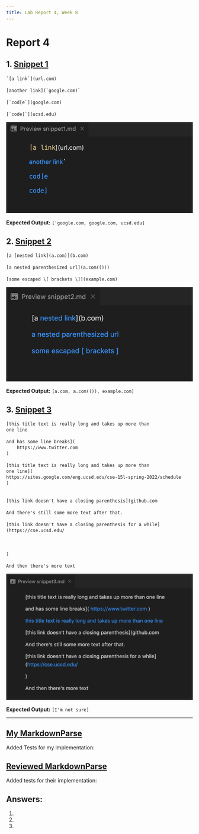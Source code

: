 ```yaml
---
title: Lab Report 4, Week 8
---
```


# Report 4

## 1. [Snippet 1](https://katrinado.github.io/cse15l-lab-reports/snippets/snippet1.html)
```
`[a link`](url.com)

[another link](`google.com)`

[`cod[e`](google.com)

[`code]`](ucsd.edu)
```
![Image](/labpics4/preview1.png)

**Expected Output:** `['google.com, google.com, ucsd.edu]`



## 2. [Snippet 2](https://katrinado.github.io/cse15l-lab-reports/snippets/snippet2.html)
```
[a [nested link](a.com)](b.com)

[a nested parenthesized url](a.com(()))

[some escaped \[ brackets \]](example.com)
```
![Image](/labpics4/preview2.png)

**Expected Output:** `[a.com, a.com(()), example.com]`




## 3. [Snippet 3](https://katrinado.github.io/cse15l-lab-reports/snippets/snippet3.html)
```
[this title text is really long and takes up more than
one line

and has some line breaks](
    https://www.twitter.com
)

[this title text is really long and takes up more than
one line](
https://sites.google.com/eng.ucsd.edu/cse-15l-spring-2022/schedule
)


[this link doesn't have a closing parenthesis](github.com

And there's still some more text after that.

[this link doesn't have a closing parenthesis for a while](https://cse.ucsd.edu/



)

And then there's more text
```
![Image](/labpics4/preview3.png)

**Expected Output:** `[I'm not sure]`

---

## [My MarkdownParse](https://github.com/katrinado/markdown-parser)

Added Tests for my implementation:


## [Reviewed MarkdownParse](https://github.com/ezh247467/markdown-parser)

Added tests for their implementation:

## Answers:
1.
2.
3.


